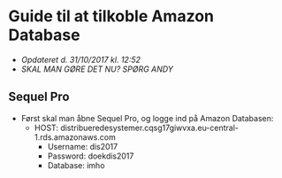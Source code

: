 # Guide til at tilkoble Amazon Database
- *Opdateret d. 31/10/2017 kl. 12:52*
- *SKAL MAN GØRE DET NU? SPØRG ANDY*

## Sequel Pro
- Først skal man åbne Sequel Pro, og logge ind på Amazon Databasen:
  - HOST: distribueredesystemer.cqsg17giwvxa.eu-central-1.rds.amazonaws.com
      - Username: dis2017
      - Password: doekdis2017
      - Database: imho









